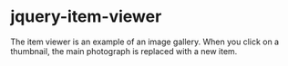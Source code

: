 # jquery-item-viewer
The item viewer is an example of an image gallery. When you click on a thumbnail, the main photograph is replaced with a new item.
